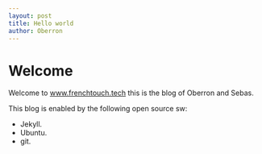 ```yaml
---
layout: post
title: Hello world
author: Oberron
---
```

# Welcome

Welcome to www.frenchtouch.tech this is the blog of Oberron and Sebas.

This blog is enabled by the following open source sw:
* Jekyll.
* Ubuntu.
* git.




